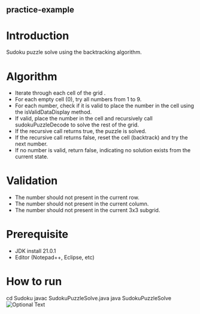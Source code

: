 ## practice-example

# Introduction

Sudoku puzzle solve using the backtracking algorithm.

# Algorithm

- Iterate through each cell of the grid .
- For each empty cell (0), try all numbers from 1 to 9.
- For each number, check if it is valid to place the number in the cell using the isValidDataDisplay method.
- If valid, place the number in the cell and recursively call sudokuPuzzleDecode to solve the rest of the grid.
- If the recursive call returns true, the puzzle is solved.
- If the recursive call returns false, reset the cell (backtrack) and try the next number.
- If no number is valid, return false, indicating no solution exists from the current state.
	
# Validation

- The number should not present in the current row.
- The number should not present in the current column.
- The number should not present in the current 3x3 subgrid.

# Prerequisite

- JDK install 21.0.1
- Editor (Notepad++, Eclipse, etc)

# How to run
cd Sudoku
javac SudokuPuzzleSolve.java
java SudokuPuzzleSolve
![Optional Text](../main/asset/sudoku-puzzle-solve-console-output.png)